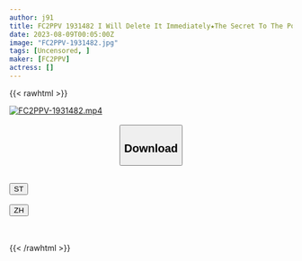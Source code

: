 ```yaml
---
author: j91
title: FC2PPV 1931482 I Will Delete It Immediately★The Secret To The Popularity Of The Famous Hostess Who Wears The Brand Is In The Delicate Sales That Stretches Her Body★With First-Come, First-Served Double Benefits
date: 2023-08-09T00:05:00Z
image: "FC2PPV-1931482.jpg"
tags: [Uncensored, ]
maker: [FC2PPV]
actress: []
---
```



{{< rawhtml >}}

<div class="video" data-videoid="YeG72B98KKtvMOv">
    <a href="javascript:;">
        <img src="https://my.j91.asia/posts/FC2PPV-1931482/FC2PPV-1931482.jpg" width="WIDTH" height="HEIGHT" alt="FC2PPV-1931482.mp4" loading="lazy">
    </a>
</div>

<script type="text/javascript" src="https://j91.asia/asset/on-demand-st.js"></script>

<br>
  <link rel="stylesheet" href="https://j91.asia/asset/bs5.css">
  
  <center>
  <button class="btn btn-primary" type="button" data-bs-toggle="collapse" data-bs-target=".multi-collapse" aria-expanded="false" aria-controls="multiCollapseExample1 multiCollapseExample2"><h2>Download</h2></button></center>
</p>
<div class="row">
  <div class="col">
    <div class="collapse multi-collapse" id="multiCollapseExample1">
      <div class="card card-body">
	      	      <br>
<div class="buttons">  
<a href="https://streamtape.to/v/YeG72B98KKtvMOv"><button class="btn-hover color-3"><i class="fa fa-download"></i> ST</button></a></div>
    </div>
  </div>
</div>
  <div class="col">
    <div class="collapse multi-collapse" id="multiCollapseExample2">
      <div class="card card-body">
	      <br>
<div class="buttons">
    <a href="https://lylxan.com/cmziuv21lady"><button class="btn-hover color-9"><i class="fa fa-download"></i> ZH</button></a></div>
<br><br>
      </div>
    </div>
  </div>
</div>

{{< /rawhtml >}}